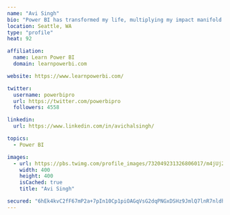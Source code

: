 ```yaml
---
name: "Avi Singh"
bio: "Power BI has transformed my life, multiplying my impact manifold. Now I am on a mission to spread the word and share the knowledge"
location: Seattle, WA
type: "profile"
heat: 92

affiliation:
  name: Learn Power BI
  domain: learnpowerbi.com

website: https://www.learnpowerbi.com/

twitter:
  username: powerbipro
  url: https://twitter.com/powerbipro
  followers: 4558

linkedin:
  url: https://www.linkedin.com/in/avichalsingh/

topics:
  - Power BI

images:
  - url: https://pbs.twimg.com/profile_images/732049231326806017/m4jUj2Lu_400x400.jpg
    width: 400
    height: 400
    isCached: true
    title: "Avi Singh"

secured: "6hEk4kvC2fF67mP2a+7pIn10Cp1piOAGqVsG2dqPNGxDSHz9JmlQ7lnR7nldhyiA9QvgcOtsIxlA5q88bNPwSnfKk1iOpG75i4VyYgDVjxpFo+CETiIzkQFFo7l1p8jJgpJs2euLjzCPKSQyAhjL8P/dxBiY0FOADS9aPpewqFVUpm2vGMczAfWVzFbRGroCvpkXETMEIm0NJE0zekBFnaPnLUUr6vY21k6TwoqsaoI6MoktNPFmgs+U0TucqjTXh+2HOl39+/pFLpX90LqO8QKsgeEx+qWY5DoxWJQeaGSUJh6iilYA/pfZjE/WImxNH+QuTca+nzmmlXSCZjaBnj2ipjkws1xaAAPy13TQ26HLpXhnSygpJxdocu7303xAhbyWT7Uv4nkTq5/5Y0GDdI36guODg7d6QY8fMvOmCFI=;v1JXenOvn2QegSw1fEuKYA=="
---
```


